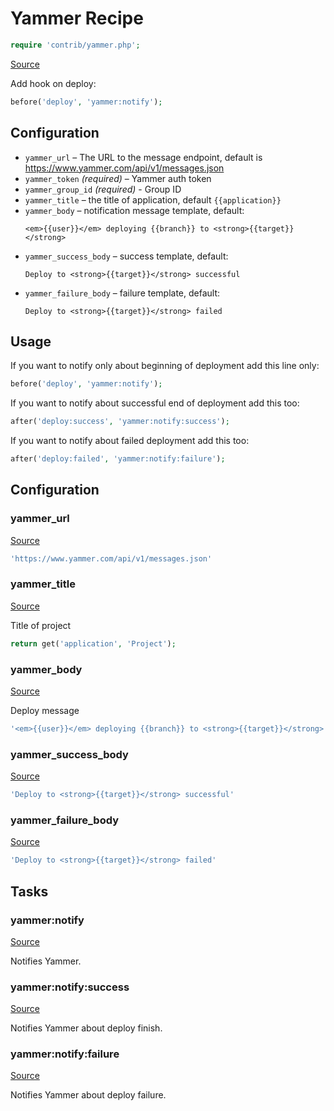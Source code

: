 <!-- DO NOT EDIT THIS FILE! -->
<!-- Instead edit contrib/yammer.php -->
<!-- Then run bin/docgen -->

# Yammer Recipe

```php
require 'contrib/yammer.php';
```

[Source](/contrib/yammer.php)



Add hook on deploy:
```php
before('deploy', 'yammer:notify');
```
## Configuration
- `yammer_url` – The URL to the message endpoint, default is https://www.yammer.com/api/v1/messages.json
- `yammer_token` *(required)* – Yammer auth token
- `yammer_group_id` *(required)* - Group ID
- `yammer_title` – the title of application, default `{{application}}`
- `yammer_body` – notification message template, default:
  ```
  <em>{{user}}</em> deploying {{branch}} to <strong>{{target}}</strong>
  ```
- `yammer_success_body` – success template, default:
  ```
  Deploy to <strong>{{target}}</strong> successful
  ```
- `yammer_failure_body` – failure template, default:
  ```
  Deploy to <strong>{{target}}</strong> failed
  ```
## Usage
If you want to notify only about beginning of deployment add this line only:
```php
before('deploy', 'yammer:notify');
```
If you want to notify about successful end of deployment add this too:
```php
after('deploy:success', 'yammer:notify:success');
```
If you want to notify about failed deployment add this too:
```php
after('deploy:failed', 'yammer:notify:failure');
```


## Configuration
### yammer_url
[Source](https://github.com/deployphp/deployer/blob/master/contrib/yammer.php#L55)



```php title="Default value"
'https://www.yammer.com/api/v1/messages.json'
```


### yammer_title
[Source](https://github.com/deployphp/deployer/blob/master/contrib/yammer.php#L58)

Title of project

```php title="Default value"
return get('application', 'Project');
```


### yammer_body
[Source](https://github.com/deployphp/deployer/blob/master/contrib/yammer.php#L63)

Deploy message

```php title="Default value"
'<em>{{user}}</em> deploying {{branch}} to <strong>{{target}}</strong>'
```


### yammer_success_body
[Source](https://github.com/deployphp/deployer/blob/master/contrib/yammer.php#L64)



```php title="Default value"
'Deploy to <strong>{{target}}</strong> successful'
```


### yammer_failure_body
[Source](https://github.com/deployphp/deployer/blob/master/contrib/yammer.php#L65)



```php title="Default value"
'Deploy to <strong>{{target}}</strong> failed'
```



## Tasks

### yammer:notify
[Source](https://github.com/deployphp/deployer/blob/master/contrib/yammer.php#L68)

Notifies Yammer.




### yammer:notify:success
[Source](https://github.com/deployphp/deployer/blob/master/contrib/yammer.php#L87)

Notifies Yammer about deploy finish.




### yammer:notify:failure
[Source](https://github.com/deployphp/deployer/blob/master/contrib/yammer.php#L106)

Notifies Yammer about deploy failure.




